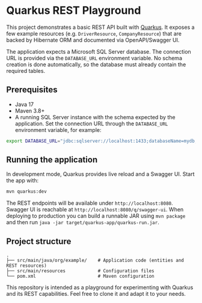 # Quarkus REST Playground

This project demonstrates a basic REST API built with [Quarkus](https://quarkus.io/). It exposes a few example resources (e.g. `DriverResource`, `CompanyResource`) that are backed by Hibernate ORM and documented via OpenAPI/Swagger UI.

The application expects a Microsoft SQL Server database. The connection URL is provided via the `DATABASE_URL` environment variable. No schema creation is done automatically, so the database must already contain the required tables.

## Prerequisites

- Java 17
- Maven 3.8+
- A running SQL Server instance with the schema expected by the application. Set the connection URL through the `DATABASE_URL` environment variable, for example:

```bash
export DATABASE_URL="jdbc:sqlserver://localhost:1433;databaseName=mydb;user=dbuser;password=dbpass"
```

## Running the application

In development mode, Quarkus provides live reload and a Swagger UI. Start the app with:

```bash
mvn quarkus:dev
```

The REST endpoints will be available under `http://localhost:8080`. Swagger UI is reachable at `http://localhost:8080/q/swagger-ui`. When deploying to production you can build a runnable JAR using `mvn package` and then run `java -jar target/quarkus-app/quarkus-run.jar`.

## Project structure

```
.
├── src/main/java/org/example/    # Application code (entities and REST resources)
├── src/main/resources            # Configuration files
└── pom.xml                       # Maven configuration
```

This repository is intended as a playground for experimenting with Quarkus and its REST capabilities. Feel free to clone it and adapt it to your needs.
